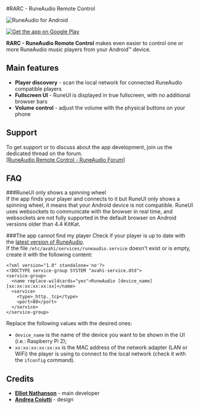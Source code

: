 #RARC - RuneAudio Remote Control

![RuneAudio for Android](http://www.runeaudio.com/media/docs/runeaudio-android-mockup.png "runeaudio-android-mockup.png")

[![Get the app on Google Play](http://www.runeaudio.com/media/docs/google-play-badge.png "google-play-badge.png")](https://play.google.com/store/apps/details?id=org.xbmc.kore)

**RARC - RuneAudio Remote Control** makes even easier to control one or more RuneAudio music players from your Android™ device.

## Main features

- **Player discovery** - scan the local network for connected RuneAudio compatible players
- **Fullscreen UI** - RuneUI is displayed in true fullscreen, with no additional browser bars
- **Volume control** - adjust the volume with the physical buttons on your phone

## Support

To get support or to discuss about the app development, join us the dedicated thread on the forum.   
[[RuneAudio Remote Control - RuneAudio Forum]](http://www.runeaudio.com/forum/)

## FAQ

###RuneUI only shows a spinning wheel   
If the app finds your player and connects to it but RuneUI only shows a spinning wheel, it means that your Android device is not compatible. RuneUI uses websockets to communicate with the browser in real time, and websockets are not fully supported in the default browser on Android versions older than 4.4 KitKat.

###The app cannot find my player
Check if your player is up to date with the [latest version of RuneAudio](../troubleshooting/updating.md).   
If the file `/etc/avahi/services/runeaudio.service` doesn't exist or is empty, create it with the following content:   
```
<?xml version="1.0" standalone='no'?>
<!DOCTYPE service-group SYSTEM "avahi-service.dtd">
<service-group>
  <name replace-wildcards="yes">RuneAudio [device_name] [xx:xx:xx:xx:xx:xx]</name>
  <service>
    <type>_http._tcp</type>
    <port>80</port>
  </service>
</service-group>
```
Replace the following values with the desired ones:

- `device_name` is the name of the device you want to be shown in the UI (i.e.: Raspberry Pi 2);
- `xx:xx:xx:xx:xx:xx` is the MAC address of the network adapter (LAN or WiFi) the player is using to connect to the local network (check it with the `ifconfig` command).

## Credits

- **[Elliot Nathanson](https://www.linkedin.com/in/elliot-nathanson-7815151)** - main developer
- **[Andrea Coiutti](http://www.runeaudio.com/team/)** - design